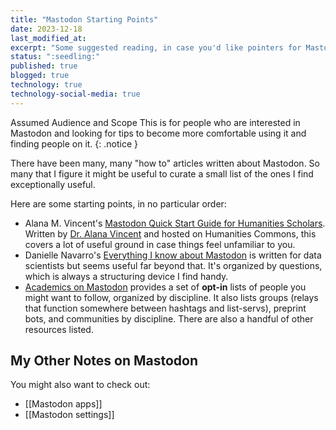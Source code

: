 ```yaml
---
title: "Mastodon Starting Points"
date: 2023-12-18  
last_modified_at:   
excerpt: "Some suggested reading, in case you'd like pointers for Mastodon."
status: ":seedling:"  
published: true
blogged: true
technology: true
technology-social-media: true
---
```


<span class="audience">Assumed Audience and Scope</span>
This is for people who are interested in Mastodon and looking for tips to become more comfortable using it and finding people on it.
{: .notice }

There have been many, many "how to" articles written about Mastodon. So many that I figure it might be useful to curate a small list of the ones I find exceptionally useful.  

Here are some starting points, in no particular order:  
- Alana M. Vincent's [Mastodon Quick Start Guide for Humanities Scholars](https://hcommons.org/docs/mastodon-quick-start-guide-for-humanities-scholars/). Written by [Dr. Alana Vincent](https://hcommons.org/members/avincent/) and hosted on Humanities Commons, this covers a lot of useful ground in case things feel unfamiliar to you.  
- Danielle Navarro's [Everything I know about Mastodon](https://blog.djnavarro.net/posts/2022-11-03_what-i-know-about-mastodon/) is written for data scientists but seems useful far beyond that. It's organized by questions, which is always a structuring device I find handy.  
- [Academics on Mastodon](https://nathanlesage.github.io/academics-on-mastodon/) provides a set of **opt-in** lists of people you might want to follow, organized by discipline. It also lists groups (relays that function somewhere between hashtags and list-servs), preprint bots, and communities by discipline. There are also a handful of other resources listed.  

## My Other Notes on Mastodon  

You might also want to check out:  
- [[Mastodon apps]]  
- [[Mastodon settings]]  